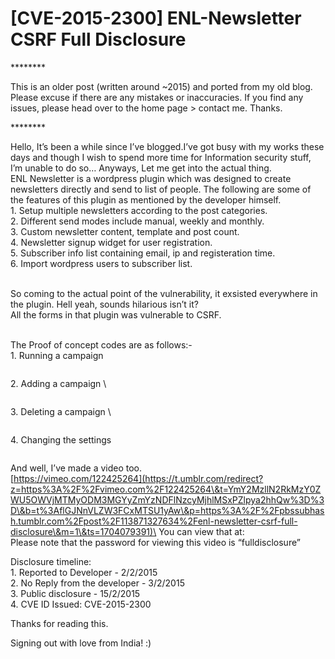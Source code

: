 # \[CVE-2015-2300] ENL-Newsletter CSRF Full Disclosure

\*\*\*\*\*\*\*\*

This is an older post (written around \~2015) and ported from my old blog. Please excuse if there are any mistakes or inaccuracies. If you find any issues, please head over to the home page > contact me. Thanks.

\*\*\*\*\*\*\*\*

Hello, It’s been a while since I’ve blogged.I’ve got busy with my works these days and though I wish to spend more time for Information security stuff, I’m unable to do so… Anyways, Let me get into the actual thing.\
ENL Newsletter is a wordpress plugin which was designed to create newsletters directly and send to list of people. The following are some of the features of this plugin as mentioned by the developer himself.\
1\. Setup multiple newsletters according to the post categories.\
2\. Different send modes include manual, weekly and monthly.\
3\. Custom newsletter content, template and post count.\
4\. Newsletter signup widget for user registration.\
5\. Subscriber info list containing email, ip and registeration time.\
6\. Import wordpress users to subscriber list.

\
So coming to the actual point of the vulnerability, it exsisted everywhere in the plugin. Hell yeah, sounds hilarious isn’t it?\
All the forms in that plugin was vulnerable to CSRF.

\
The Proof of concept codes are as follows:-\
1\. Running a campaign

<figure><img src="http://i.imgur.com/82BURRB.png" alt=""><figcaption></figcaption></figure>

2\. Adding a campaign \


<figure><img src="http://i.imgur.com/9TJArKh.png" alt=""><figcaption></figcaption></figure>

3\. Deleting a campaign \


<figure><img src="http://i.imgur.com/uq623Wa.png" alt=""><figcaption></figcaption></figure>

4\. Changing the settings&#x20;

<figure><img src="http://i.imgur.com/f4yfD20.png" alt=""><figcaption></figcaption></figure>

And well, I’ve made a video too.\
[https://vimeo.com/122425264](https://t.umblr.com/redirect?z=https%3A%2F%2Fvimeo.com%2F122425264\&t=YmY2MzllN2RkMzY0ZWU5OWVjMTMyODM3MGYyZmYzNDFlNzcyMjhlMSxPZlpya2hhQw%3D%3D\&b=t%3AflGJNnVLZW3FCxMTSU1yAw\&p=https%3A%2F%2Fpbssubhash.tumblr.com%2Fpost%2F113871327634%2Fenl-newsletter-csrf-full-disclosure\&m=1\&ts=1704079391)\
You can view that at:\
Please note that the password for viewing this video is “fulldisclosure”

Disclosure timeline:\
1\. Reported to Developer - 2/2/2015\
2\. No Reply from the developer - 3/2/2015\
3\. Public disclosure - 15/2/2015\
4\. CVE ID Issued: CVE-2015-2300

Thanks for reading this.

Signing out with love from India! :)
